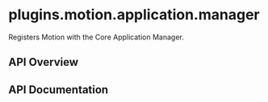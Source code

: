 # plugins.motion.application.manager

Registers Motion with the Core Application Manager.

## API Overview

## API Documentation

